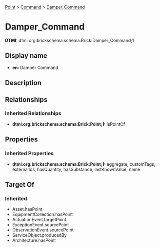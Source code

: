 [Point](../../Point.md) > [Command](../Command.md) > [Damper_Command](.)
# Damper_Command
**DTMI:** dtmi:org:brickschema:schema:Brick:Damper_Command;1
## Display name
- **en:** Damper Command
## Description
## Relationships
### Inherited Relationships
* **dtmi:org:brickschema:schema:Brick:Point;1:** isPointOf
## Properties
### Inherited Properties
* **dtmi:org:brickschema:schema:Brick:Point;1:** aggregate, customTags, externalIds, hasQuantity, hasSubstance, lastKnownValue, name
## Target Of
### Inherited
* Asset.hasPoint
* EquipmentCollection.hasPoint
* ActuationEvent.targetPoint
* ExceptionEvent.sourcePoint
* ObservationEvent.sourcePoint
* ServiceObject.producedBy
* Architecture.hasPoint
